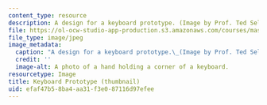 ```yaml
---
content_type: resource
description: A design for a keyboard prototype. (Image by Prof. Ted Selker.)
file: https://ol-ocw-studio-app-production.s3.amazonaws.com/courses/mas-742-industrial-design-intelligence-a-cognitive-approach-to-engineering-fall-2003/efaf47b58ba4aa31f3e087116d97efee_mas-742f03-th.jpg
file_type: image/jpeg
image_metadata:
  caption: "A design for a keyboard prototype.\_(Image by Prof. Ted Selker.)"
  credit: ''
  image-alt: A photo of a hand holding a corner of a keyboard.
resourcetype: Image
title: Keyboard Prototype (thumbnail)
uid: efaf47b5-8ba4-aa31-f3e0-87116d97efee
---
```

